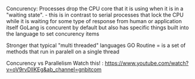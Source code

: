 Concurency:
    Processes drop the CPU core that it is using when it is in a "waiting state".
        - this is in contrast to serial processes that lock the CPU while it is waiting for some type of response from human or application itself
    GoLang is concurent by default but also has specific things built into the language to set concurency items


Stronger that typical "multi threaded" languages
    GO Routine = is a set of methods that run in paralell on a single thread

Concurency vs Parallelism
Watch this! : https://www.youtube.com/watch?v=oV9rvDllKEg&ab_channel=gnbitcom





